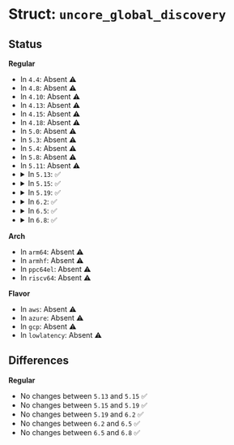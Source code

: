 # Struct: <code>uncore_global_discovery</code>

## Status
<b>Regular</b>
<ul>
<li>
In <code>4.4</code>: Absent ⚠️
</li>
<li>
In <code>4.8</code>: Absent ⚠️
</li>
<li>
In <code>4.10</code>: Absent ⚠️
</li>
<li>
In <code>4.13</code>: Absent ⚠️
</li>
<li>
In <code>4.15</code>: Absent ⚠️
</li>
<li>
In <code>4.18</code>: Absent ⚠️
</li>
<li>
In <code>5.0</code>: Absent ⚠️
</li>
<li>
In <code>5.3</code>: Absent ⚠️
</li>
<li>
In <code>5.4</code>: Absent ⚠️
</li>
<li>
In <code>5.8</code>: Absent ⚠️
</li>
<li>
In <code>5.11</code>: Absent ⚠️
</li>
<li>
<details>
<summary>In <code>5.13</code>: ✅</summary>

```c
struct uncore_global_discovery {
    u64 table1;
    u64 type;
    u64 stride;
    u64 max_units;
    u64 __reserved_1;
    u64 access_type;
    u64 ctl;
    u64 table3;
    u64 status_offset;
    u64 num_status;
    u64 __reserved_2;
};
```
</details>
</li>
<li>
<details>
<summary>In <code>5.15</code>: ✅</summary>

```c
struct uncore_global_discovery {
    u64 table1;
    u64 type;
    u64 stride;
    u64 max_units;
    u64 __reserved_1;
    u64 access_type;
    u64 ctl;
    u64 table3;
    u64 status_offset;
    u64 num_status;
    u64 __reserved_2;
};
```
</details>
</li>
<li>
<details>
<summary>In <code>5.19</code>: ✅</summary>

```c
struct uncore_global_discovery {
    u64 table1;
    u64 type;
    u64 stride;
    u64 max_units;
    u64 __reserved_1;
    u64 access_type;
    u64 ctl;
    u64 table3;
    u64 status_offset;
    u64 num_status;
    u64 __reserved_2;
};
```
</details>
</li>
<li>
<details>
<summary>In <code>6.2</code>: ✅</summary>

```c
struct uncore_global_discovery {
    u64 table1;
    u64 type;
    u64 stride;
    u64 max_units;
    u64 __reserved_1;
    u64 access_type;
    u64 ctl;
    u64 table3;
    u64 status_offset;
    u64 num_status;
    u64 __reserved_2;
};
```
</details>
</li>
<li>
<details>
<summary>In <code>6.5</code>: ✅</summary>

```c
struct uncore_global_discovery {
    u64 table1;
    u64 type;
    u64 stride;
    u64 max_units;
    u64 __reserved_1;
    u64 access_type;
    u64 ctl;
    u64 table3;
    u64 status_offset;
    u64 num_status;
    u64 __reserved_2;
};
```
</details>
</li>
<li>
<details>
<summary>In <code>6.8</code>: ✅</summary>

```c
struct uncore_global_discovery {
    u64 table1;
    u64 type;
    u64 stride;
    u64 max_units;
    u64 __reserved_1;
    u64 access_type;
    u64 ctl;
    u64 table3;
    u64 status_offset;
    u64 num_status;
    u64 __reserved_2;
};
```
</details>
</li>
</ul>
<b>Arch</b>
<ul>
<li>
In <code>arm64</code>: Absent ⚠️
</li>
<li>
In <code>armhf</code>: Absent ⚠️
</li>
<li>
In <code>ppc64el</code>: Absent ⚠️
</li>
<li>
In <code>riscv64</code>: Absent ⚠️
</li>
</ul>
<b>Flavor</b>
<ul>
<li>
In <code>aws</code>: Absent ⚠️
</li>
<li>
In <code>azure</code>: Absent ⚠️
</li>
<li>
In <code>gcp</code>: Absent ⚠️
</li>
<li>
In <code>lowlatency</code>: Absent ⚠️
</li>
</ul>

## Differences
<b>Regular</b>
<ul>
<li>
No changes between <code>5.13</code> and <code>5.15</code> ✅
</li>
<li>
No changes between <code>5.15</code> and <code>5.19</code> ✅
</li>
<li>
No changes between <code>5.19</code> and <code>6.2</code> ✅
</li>
<li>
No changes between <code>6.2</code> and <code>6.5</code> ✅
</li>
<li>
No changes between <code>6.5</code> and <code>6.8</code> ✅
</li>
</ul>
